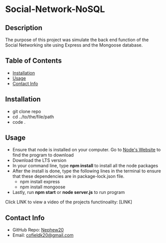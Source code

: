 # Social-Network-NoSQL

## Description
  
The purpose of this project was simulate the back end function of the Social Networking site using Express and the Mongoose database. 

 ## Table of Contents 
   - [Installation](#installation)
   - [Usage](#usage)
   - [Contact Info](#contact-info)


## Installation
  
- git clone repo
- cd ../to/the/file/path
- code .

## Usage 

- Ensure that node is installed on your computer. Go to [Node's Website](https://nodejs.org/en) to find the program to download
- Download the LTS version 
- In your command line, type **npm install** to install all the node packages
- After the install is done, type the following lines in the terminal to ensure that these dependencies are in package-lock.json file.
  - npm install express 
  - npm install mongoose
- Lastly, run **npm start** or **node server.js** to run program

Click LINK to view a video of the projects functinoality: [LINK]

## Contact Info

- GitHub Repo: [Nephew20](https://github.com/Nephew20?tab=repositories)
- Email: cofieldk20@gmail.com
